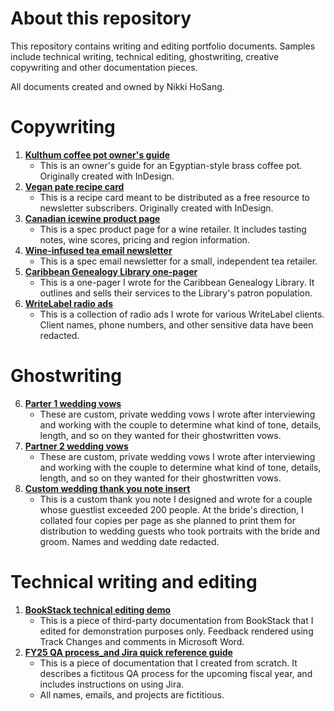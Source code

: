 # About this repository 
This repository contains writing and editing portfolio documents. Samples include technical writing, technical editing, ghostwriting, creative copywriting and other documentation pieces. 

All documents created and owned by Nikki HoSang. 

# Copywriting
1. [**Kulthum coffee pot owner's guide**](Kulthum_Owner_Guide.pdf)
   - This is an owner's guide for an Egyptian-style brass coffee pot. Originally created with InDesign.
3. [**Vegan pate recipe card**](Portfolio_VeganPateRecipeCard.pdf)
   - This is a recipe card meant to be distributed as a free resource to newsletter subscribers. Originally created with InDesign. 
4. [**Canadian icewine product page**](Portfolio_Spec_WineProductPage_NH.pdf)
   - This is a spec product page for a wine retailer. It includes tasting notes, wine scores, pricing and region information. 
5. [**Wine-infused tea email newsletter**](Portfolio_Spec_TeaWineNewsletter_NH.pdf)
    - This is a spec email newsletter for a small, independent tea retailer.
6. [**Caribbean Genealogy Library one-pager**](Portfolio_CGL_onepager_NH.pdf)
   - This is a one-pager I wrote for the Caribbean Genealogy Library. It outlines and sells their services to the Library's patron population.
7. [**WriteLabel radio ads**](Portfolio_WriteLabelAds_redacted_%20copy_NH.pdf)
   - This is a collection of radio ads I wrote for various WriteLabel clients. Client names, phone numbers, and other sensitive data have been redacted.
  
# Ghostwriting
6. [**Parter 1 wedding vows**](Partner1_vows_redacted.pdf)
     - These are custom, private wedding vows I wrote after interviewing and working with the couple to determine what kind of tone, details, length, and so on they wanted for their ghostwritten vows.
7. [**Partner 2 wedding vows**](Partner2_vows_redacted%20.pdf)
     - These are custom, private wedding vows I wrote after interviewing and working with the couple to determine what kind of tone, details, length, and so on they wanted for their ghostwritten vows.
8. [**Custom wedding thank you note insert**](Portfolio_wedding_thankyou_insert_redacted.pdf)
     - This is a custom thank you note I designed and wrote for a couple whose guestlist exceeded 200 people. At the bride's direction, I collated four copies per page as she planned to print them for distribution to wedding guests who took portraits with the bride and groom. Names and wedding date redacted. 

# Technical writing and editing
1. [**BookStack technical editing demo**](Portfolio_BookStack_NHEdit.pdf) 
   - This is a piece of third-party documentation from BookStack that I edited for demonstration purposes only. Feedback rendered using Track Changes and comments in Microsoft Word. 
2. [**FY25 QA process_and Jira quick reference guide**](Portfolio_FY25%20QA%20process_Jira_NH.pdf)
   - This is a piece of documentation that I created from scratch. It describes a fictitous QA process for the upcoming fiscal year, and includes instructions on using Jira.
   - All names, emails, and projects are fictitious.
